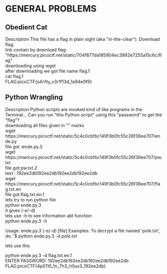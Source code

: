 # GENERAL PROBLEMS

## Obedient Cat

  <p>Description
This file has a flag in plain sight (aka "in-the-clear"). Download flag.<br>
link contain by download flag: "https://mercury.picoctf.net/static/704f877da185904ec3992e7255a15c6c/flag"<br>
downloading using wget <br>
after downloading we got file name flag.1<br>
cat flag.1<br>
FLAG:picoCTF{s4n1ty_v3r1f13d_1a94e0f9}<br>

## Python Wrangling<br>

<p>Description
Python scripts are invoked kind of like programs in the Terminal... Can you run "this Python script" using this "password" to get the "flag"?<br>
downloading all files given in "" marks<br>
wget https://mercury.picoctf.net/static/5c4c0cbfbc149f3b0fc55c26f36ee707/ende.py<br>
file got  :ende.py.3<br>
wget https://mercury.picoctf.net/static/5c4c0cbfbc149f3b0fc55c26f36ee707/pw.txt<br>
file got:pw.txt.2<br>
text : 192ee2db192ee2db192ee2db192ee2db<br>
wget https://mercury.picoctf.net/static/5c4c0cbfbc149f3b0fc55c26f36ee707/flag.txt.en<br>
file got:flag.txt.en.1<br>
lets try to run python file <br>
python ende.py.3<br>
it gives (-e/-d)<br>
lets use -h to see information abt function<br>
python ende.py.3 -h<br>
<p>Usage: ende.py.3 (-e/-d) [file]
Examples:
  To decrypt a file named 'pole.txt', do: '$ python ende.py.3 -d pole.txt<p>
  lets use this<p>
python ende.py.3 -d flag.txt.en.1<br>
ENTER PASSWORD: 192ee2db192ee2db192ee2db192ee2db<br>
FLAG:picoCTF{4p0110_1n_7h3_h0us3_192ee2db}<br>
